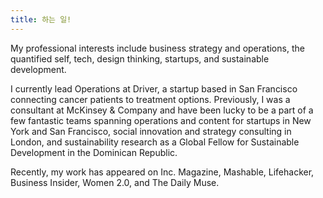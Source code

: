 ```yaml
---
title: 하는 일!
---
```



My professional interests include business strategy and operations, the quantified self, tech, design thinking, startups, and sustainable development.

I currently lead Operations at Driver, a startup based in San Francisco connecting cancer patients to treatment options. Previously, I was a consultant at McKinsey & Company and have been lucky to be a part of a few fantastic teams spanning operations and content for startups in New York and San Francisco, social innovation and strategy consulting in London, and sustainability research as a Global Fellow for Sustainable Development in the Dominican Republic.

Recently, my work has appeared on Inc. Magazine, Mashable, Lifehacker, Business Insider, Women 2.0, and The Daily Muse.